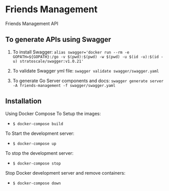 # Friends Management
Friends Management API

## To generate APIs using Swagger

1. To install Swagger: `alias swagger='docker run --rm -e GOPATH=${GOPATH}:/go -v $(pwd):$(pwd) -w $(pwd) -u $(id -u):$(id -u) stratoscale/swagger:v1.0.21'`

2. To validate Swagger yml file: `swagger validate swagger/swagger.yaml`

3. To generate Go Server components and docs: `swagger generate server -A friends-management -f swagger/swagger.yaml`

## Installation
Using Docker Compose
To Setup the images:

* `$ docker-compose build`

To Start the development server:

* `$ docker-compose up`

To stop the development server:

* `$ docker-compose stop`

Stop Docker development server and remove containers:

* `$ docker-compose down`